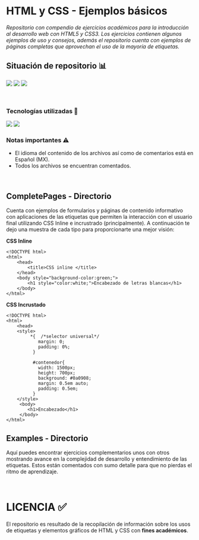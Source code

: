# HTML y CSS - Ejemplos básicos

_Repositorio con compendio de ejercicios académicos para la introducción al desarrollo web con HTML5 y CSS3. Los ejercicios contienen algunos ejemplos de uso y consejos, además el repositorio cuenta con ejemplos de páginas completas que aprovechan el uso de la mayoría de etiquetas._
<br>

## Situación de repositorio 📊️
<img src="https://img.shields.io/badge/Coverage-10%25-FFB4A2?style=for-the-badge" />  <img src="https://img.shields.io/github/stars/0draS0/Practicas_HTML?color=FFB4A2&style=for-the-badge" />  <img src="https://img.shields.io/badge/Version-1.0-FFB4A2?style=for-the-badge" />

<br>

### Tecnologías utilizadas 🔨
<img src="https://img.shields.io/badge/Visual_Studio_Code-Code?style=for-the-badge&logo=visualstudiocode&logoColor=black&color=FFB4A2" /> <img src="https://img.shields.io/badge/Google_Chrome-Code?style=for-the-badge&logo=googlechrome&logoColor=black&color=FFB4A2" />

### Notas importantes ⚠
  - El idioma del contenido de los archivos así como de comentarios está en Español (MX).
  - Todos los archivos se encuentran comentados.

<br>

## CompletePages - Directorio
Cuenta con ejemplos de formularios y páginas de contenido informativo con aplicaciones de las etiquetas que permiten la interacción con el usuario final utilizando CSS Inline e incrustrado (principalmente).  A continuación te dejo una muestra de cada tipo para proporcionarte una mejor visión:

<b>CSS Inline</b>
```
<!DOCTYPE html>
<html>
	<head>
		<title>CSS inline </title>
	</head>
	<body style="background-color:green;">
		<h1 style="color:white;">Encabezado de letras blancas</h1>
	</body>
</html>
```
<b>CSS Incrustado</b>
```
<!DOCTYPE html>
<html>
	<head>
	<style>
		 *{  /*selector universal*/
			margin: 0;
			padding: 0%;
		  }

		  #contenedor{
			width: 1500px;
			height: 700px;
			background: #0a0908;
			margin: 0.5em auto;
			padding: 0.5em;
		  }
  	</style>
	 <body>
		<h1>Encabezado</h1>
	 </body>
</html>
```


## Examples - Directorio
Aquí puedes encontrar ejercicios complementarios unos con otros mostrando avance en la complejidad de desarrollo y entendimiento de las etiquetas. Estos están comentados con sumo detalle para que no pierdas el ritmo de aprendizaje.

<br>

# LICENCIA ✅
El repositorio es resultado de la recopilación de información sobre los usos de etiquetas y elementos gráficos de HTML y CSS con <b>fines académicos</b>.
